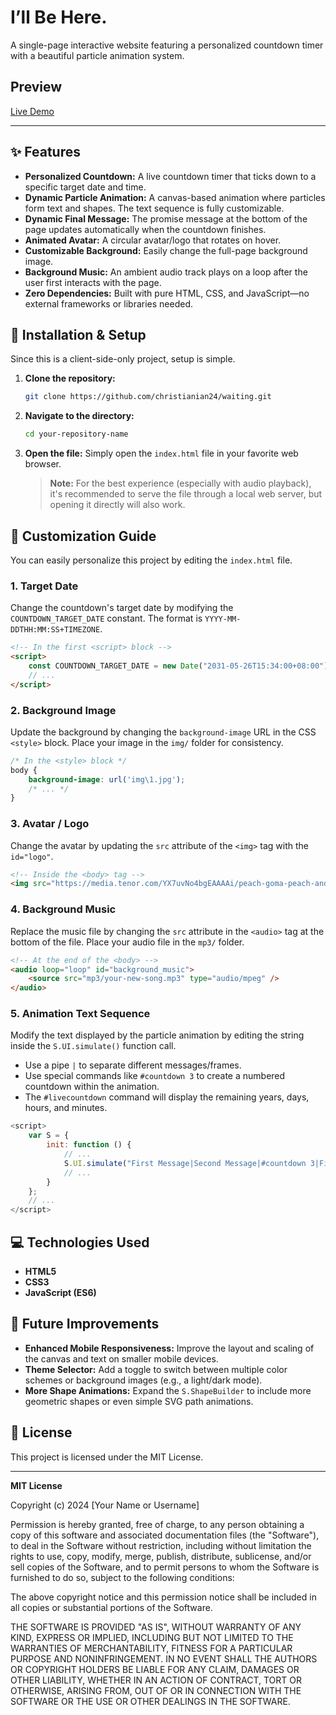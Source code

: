 # I’ll Be Here.

A single-page interactive website featuring a personalized countdown timer with a beautiful particle animation system.

## Preview

[Live Demo](https://christianian24.github.io/waiting/)  

---

## ✨ Features

- **Personalized Countdown:** A live countdown timer that ticks down to a specific target date and time.
- **Dynamic Particle Animation:** A canvas-based animation where particles form text and shapes. The text sequence is fully customizable.
- **Dynamic Final Message:** The promise message at the bottom of the page updates automatically when the countdown finishes.
- **Animated Avatar:** A circular avatar/logo that rotates on hover.
- **Customizable Background:** Easily change the full-page background image.
- **Background Music:** An ambient audio track plays on a loop after the user first interacts with the page.
- **Zero Dependencies:** Built with pure HTML, CSS, and JavaScript—no external frameworks or libraries needed.

## 🚀 Installation & Setup

Since this is a client-side-only project, setup is simple.

1.  **Clone the repository:**
    ```bash
    git clone https://github.com/christianian24/waiting.git
    ```

2.  **Navigate to the directory:**
    ```bash
    cd your-repository-name
    ```

3.  **Open the file:**
    Simply open the `index.html` file in your favorite web browser.

    > **Note:** For the best experience (especially with audio playback), it's recommended to serve the file through a local web server, but opening it directly will also work.

## 🔧 Customization Guide

You can easily personalize this project by editing the `index.html` file.

### 1. Target Date

Change the countdown's target date by modifying the `COUNTDOWN_TARGET_DATE` constant. The format is `YYYY-MM-DDTHH:MM:SS+TIMEZONE`.

```html
<!-- In the first <script> block -->
<script>
    const COUNTDOWN_TARGET_DATE = new Date("2031-05-26T15:34:00+08:00");
    // ...
</script>
```

### 2. Background Image

Update the background by changing the `background-image` URL in the CSS `<style>` block. Place your image in the `img/` folder for consistency.

```css
/* In the <style> block */
body {
    background-image: url('img\1.jpg');
    /* ... */
}
```

### 3. Avatar / Logo

Change the avatar by updating the `src` attribute of the `<img>` tag with the `id="logo"`.

```html
<!-- Inside the <body> tag -->
<img src="https://media.tenor.com/YX7uvNo4bgEAAAAi/peach-goma-peach-and-goma.gif" id="logo" alt="Avatar">
```

### 4. Background Music

Replace the music file by changing the `src` attribute in the `<audio>` tag at the bottom of the file. Place your audio file in the `mp3/` folder.

```html
<!-- At the end of the <body> -->
<audio loop="loop" id="background_music">
    <source src="mp3/your-new-song.mp3" type="audio/mpeg" />
</audio>
```

### 5. Animation Text Sequence

Modify the text displayed by the particle animation by editing the string inside the `S.UI.simulate()` function call.

- Use a pipe `|` to separate different messages/frames.
- Use special commands like `#countdown 3` to create a numbered countdown within the animation.
- The `#livecountdown` command will display the remaining years, days, hours, and minutes.

```javascript
<script>
    var S = {
        init: function () {
            // ...
            S.UI.simulate("First Message|Second Message|#countdown 3|Final Message|#livecountdown");
            // ...
        }
    };
    // ...
</script>
```

## 💻 Technologies Used

- **HTML5**
- **CSS3**
- **JavaScript (ES6)**

## 🌱 Future Improvements

- **Enhanced Mobile Responsiveness:** Improve the layout and scaling of the canvas and text on smaller mobile devices.
- **Theme Selector:** Add a toggle to switch between multiple color schemes or background images (e.g., a light/dark mode).
- **More Shape Animations:** Expand the `S.ShapeBuilder` to include more geometric shapes or even simple SVG path animations.

## 📄 License

This project is licensed under the MIT License.

---

**MIT License**

Copyright (c) 2024 [Your Name or Username]

Permission is hereby granted, free of charge, to any person obtaining a copy
of this software and associated documentation files (the "Software"), to deal
in the Software without restriction, including without limitation the rights
to use, copy, modify, merge, publish, distribute, sublicense, and/or sell
copies of the Software, and to permit persons to whom the Software is
furnished to do so, subject to the following conditions:

The above copyright notice and this permission notice shall be included in all
copies or substantial portions of the Software.

THE SOFTWARE IS PROVIDED "AS IS", WITHOUT WARRANTY OF ANY KIND, EXPRESS OR
IMPLIED, INCLUDING BUT NOT LIMITED TO THE WARRANTIES OF MERCHANTABILITY,
FITNESS FOR A PARTICULAR PURPOSE AND NONINFRINGEMENT. IN NO EVENT SHALL THE
AUTHORS OR COPYRIGHT HOLDERS BE LIABLE FOR ANY CLAIM, DAMAGES OR OTHER
LIABILITY, WHETHER IN AN ACTION OF CONTRACT, TORT OR OTHERWISE, ARISING FROM,
OUT OF OR IN CONNECTION WITH THE SOFTWARE OR THE USE OR OTHER DEALINGS IN THE
SOFTWARE.